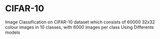 # CIFAR-10

Image Classification on CIFAR-10 dataset which consists of 60000 32x32 colour images in 10 classes, with 6000 images per class
Using Differents models
